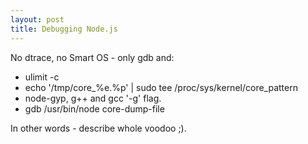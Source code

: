 ```yaml
---
layout: post
title: Debugging Node.js
---
```


No dtrace, no Smart OS - only gdb and:
- ulimit -c
- echo '/tmp/core_%e.%p' | sudo tee /proc/sys/kernel/core_pattern
- node-gyp, g++ and gcc '-g' flag.
- gdb /usr/bin/node core-dump-file

In other words - describe whole voodoo ;).